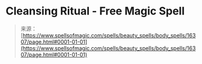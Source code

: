 <!--yml
category: 未分类
date: 2024-06-12 18:56:22
-->

# Cleansing Ritual - Free Magic Spell

> 来源：[https://www.spellsofmagic.com/spells/beauty_spells/body_spells/16307/page.html#0001-01-01](https://www.spellsofmagic.com/spells/beauty_spells/body_spells/16307/page.html#0001-01-01)